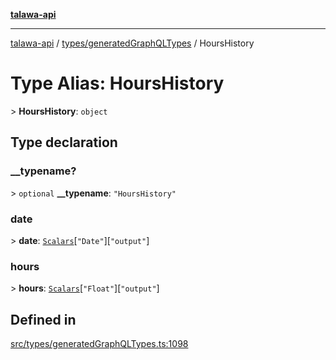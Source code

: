 [**talawa-api**](../../../README.md)

***

[talawa-api](../../../modules.md) / [types/generatedGraphQLTypes](../README.md) / HoursHistory

# Type Alias: HoursHistory

\> **HoursHistory**: `object`

## Type declaration

### \_\_typename?

\> `optional` **\_\_typename**: `"HoursHistory"`

### date

\> **date**: [`Scalars`](Scalars.md)\[`"Date"`\]\[`"output"`\]

### hours

\> **hours**: [`Scalars`](Scalars.md)\[`"Float"`\]\[`"output"`\]

## Defined in

[src/types/generatedGraphQLTypes.ts:1098](https://github.com/PalisadoesFoundation/talawa-api/blob/6bd0fecc1032af2aa70d925c85724d9fec2350f9/src/types/generatedGraphQLTypes.ts#L1098)
